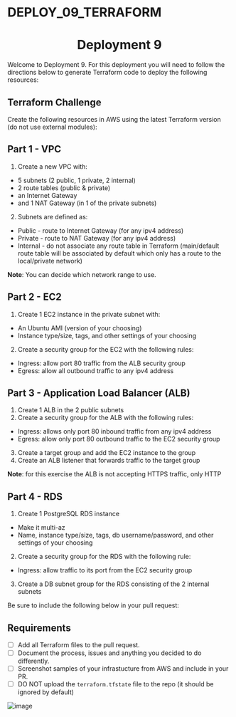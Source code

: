 # DEPLOY_09_TERRAFORM

<h1 align=center>Deployment 9</h1>

Welcome to Deployment 9. For this deployment you will need to follow the directions below to generate Terraform code to deploy the following resources:

## Terraform Challenge
Create the following resources in AWS using the latest Terraform version (do not use external modules):

## Part 1 - VPC
1. Create a new VPC with:
  * 5 subnets (2 public, 1 private, 2 internal)
  * 2 route tables (public & private)
  * an Internet Gateway
  * and 1 NAT Gateway (in 1 of the private subnets)

2. Subnets are defined as:
 * Public - route to Internet Gateway (for any ipv4 address)
 * Private - route to NAT Gateway (for any ipv4 address)
 * Internal - do not associate any route table in Terraform (main/default route table will be associated by default which only has a route to the local/private network)

**Note**: You can decide which network range to use.

## Part 2 - EC2
1. Create 1 EC2 instance in the private subnet with:
  * An Ubuntu AMI (version of your choosing)
  * Instance type/size, tags, and other settings of your choosing
2. Create a security group for the EC2 with the following rules:
  * Ingress: allow port 80 traffic from the ALB security group
  * Egress: allow all outbound traffic to any ipv4 address

## Part 3 - Application Load Balancer (ALB)
1. Create 1 ALB in the 2 public subnets
2. Create a security group for the ALB with the following rules:
  * Ingress: allows only port 80 inbound traffic from any ipv4 address
  * Egress: allow only port 80 outbound traffic to the EC2 security group
3. Create a target group and add the EC2 instance to the group
4. Create an ALB listener that forwards traffic to the target group

**Note**: for this exercise the ALB is not accepting HTTPS traffic, only HTTP

## Part 4 - RDS
1. Create 1 PostgreSQL RDS instance
  * Make it multi-az
  * Name, instance type/size, tags, db username/password, and other settings of your choosing
2. Create a security group for the RDS with the following rule:
  * Ingress: allow traffic to its port from the EC2 security group
3. Create a DB subnet group for the RDS consisting of the 2 internal subnets


Be sure to include the following below in your pull request: 

## Requirements
- [ ] Add all Terraform files to the pull request.
- [ ] Document the process, issues and anything you decided to do differently.
- [ ] Screenshot samples of your infrastucture from AWS and include in your PR.
- [ ] DO NOT upload the `terraform.tfstate` file to the repo (it should be ignored by default)

![image](https://p2zk82o7hr3yb6ge7gzxx4ki-wpengine.netdna-ssl.com/wp-content/uploads/terraform-x-aws-1.png)
